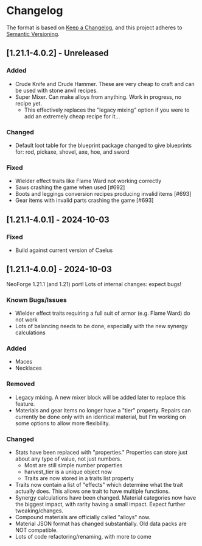 # Changelog

The format is based on [Keep a Changelog](https://keepachangelog.com/en/1.0.0/),
and this project adheres to [Semantic Versioning](https://semver.org/spec/v2.0.0.html).

## [1.21.1-4.0.2] - Unreleased
### Added
- Crude Knife and Crude Hammer. These are very cheap to craft and can be used with stone anvil recipes.
- Super Mixer. Can make alloys from anything. Work in progress, no recipe yet.
  - This effectively replaces the "legacy mixing" option if you were to add an extremely cheap recipe for it...
### Changed
- Default loot table for the blueprint package changed to give blueprints for: rod, pickaxe, shovel, axe, hoe, and sword
### Fixed
- Wielder effect traits like Flame Ward not working correctly
- Saws crashing the game when used [#692]
- Boots and leggings conversion recipes producing invalid items [#693]
- Gear items with invalid parts crashing the game [#693]

## [1.21.1-4.0.1] - 2024-10-03
### Fixed
- Build against current version of Caelus

## [1.21.1-4.0.0] - 2024-10-03
NeoForge 1.21.1 (and 1.21) port! Lots of internal changes: expect bugs!
### Known Bugs/Issues
- Wielder effect traits requiring a full suit of armor (e.g. Flame Ward) do not work
- Lots of balancing needs to be done, especially with the new synergy calculations
### Added
- Maces
- Necklaces
### Removed
- Legacy mixing. A new mixer block will be added later to replace this feature.
- Materials and gear items no longer have a "tier" property. Repairs can currently be done only with an identical material, but I'm working on some options to allow more flexibility.
### Changed
- Stats have been replaced with "properties." Properties can store just about any type of value, not just numbers.
  - Most are still simple number properties
  - harvest_tier is a unique object now
  - Traits are now stored in a traits list property
- Traits now contain a list of "effects" which determine what the trait actually does. This allows one trait to have multiple functions.
- Synergy calculations have been changed. Material categories now have the biggest impact, with rarity having a small impact. Expect further tweaking/changes.
- Compound materials are officially called "alloys" now.
- Material JSON format has changed substantially. Old data packs are NOT compatible.
- Lots of code refactoring/renaming, with more to come